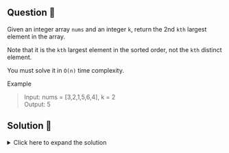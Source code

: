 ## Question 🤔
Given an integer array `nums` and an integer `k`, return the 2nd `kth` largest element in the array.

Note that it is the `kth` largest element in the sorted order, not the `kth` distinct element.

You must solve it in `O(n)` time complexity.

Example<br>
> Input: nums = [3,2,1,5,6,4], k = 2 <br>
> Output: 5

## Solution 🙋
<details>
  <summary>Click here to expand the solution</summary>

### Solution One - QuickSort
Here we are using the `Quicksort` to sort the array. You can get a basic idea from 
[Appendices](../Appendices/quick-sort/README.md).

**Time Complexity:** This algorithm(`Quicksort`) takes `O(n log n)` time.
* In the `partition` function we compare all the element with `pivot` element, hence it can take `O(n)` time in worst case.
* In the `quickSort` function we call `left` and `right` side arrays recursively, hence it takes `O(log n)` time.
* Then, this algorithm takes `O(n log n)` time.

**Space Complexity:** This algorithm(`Quicksort`) takes `O(log n)` time.
* Space depend on how many recursive calls we have. So, we have `O(log n)` tasks in recursive call.


### Solution Two - QuickSelect
`QuickSelect` Algorithm only takes `O(n)` time complexity and `O(1)` space complexity.

</details>

[//]: # (adding additional margin from bottom)
<br>
<br>
<br>
<br>

